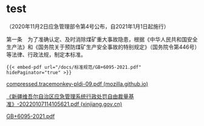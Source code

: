 # test

（2020年11月2日应急管理部令第4号公布，自2021年1月1日起施行）

<!-- INFO END -->

第一条  为了准确认定、及时消除煤矿重大事故隐患，根据《中华人民共和国安全生产法》和《国务院关于预防煤矿生产安全事故的特别规定》（国务院令第446号）等法律、行政法规，制定本标准。

```
{{< embed-pdf url="/docs/标准规范/GB+6095-2021.pdf" hidePaginator="true" >}}
```

[compressed.tracemonkey-pldi-09.pdf (mozilla.github.io)](https://mozilla.github.io/pdf.js/web/viewer.html)

[《新疆维吾尔自治区应急管理系统行政处罚自由裁量基准》-20220107114105621.pdf (xinjiang.gov.cn)](https://yjgl.xinjiang.gov.cn/xjyjgl/c112909/202112/1a119431c5d94c93a5800aecb772f913/files/《新疆维吾尔自治区应急管理系统行政处罚自由裁量基准》-20220107114105621.pdf)

[GB+6095-2021.pdf](https://web.fadian.net/docs/标准规范/GB+6095-2021.pdf)
